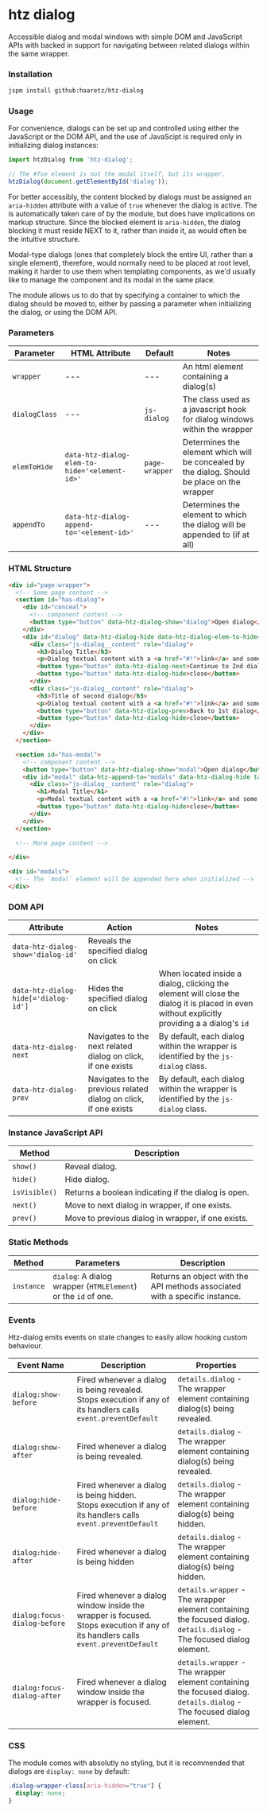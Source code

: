 # htz dialog

Accessible dialog and modal windows with simple DOM and JavaScript APIs with 
backed in support for navigating between related dialogs within the same wrapper.

### Installation
```bash
jspm install github:haaretz/htz-dialog
```

### Usage
For convenience, dialogs can be set up and controlled using either the JavaScript or the DOM API, 
and the use of JavaScipt is required only in initializing dialog instances:

```js
import htzDialog from 'htz-dialog';

// The #foo element is not the modal itself, but its wrapper.
htzDialog(document.getElementById('dialog'));
```

For better accessibly, the content blocked by dialogs must be assigned an `aria-hidden` attribute
with a value of `true` whenever the dialog is active. The is automatically taken care of by the 
module, but does have implications on markup structure. Since the blocked element is `aria-hidden`,
the dialog blocking it must reside NEXT to it, rather than inside it, as would often be the 
intuitive structure.

Modal-type dialogs (ones that completely block the entire UI, rather than a single element), 
therefore, would normally need to be placed at root level, making it harder to use them when 
templating components, as we'd usually like to manage the component and its modal in the same 
place.

The module allows us to do that by specifying a container to which the dialog should be moved to,
either by passing a parameter when initializing the dialog, or using the DOM API.


### Parameters

|Parameter | HTML Attribute | Default | Notes |
| --- | --- | --- | --- |
| `wrapper` | --- | --- | An html element containing a dialog(s) |
| `dialogClass` | --- | `js-dialog` | The class used as a javascript hook for dialog windows within the wrapper |
| `elemToHide` | `data-htz-dialog-elem-to-hide='<element-id>'` | `page-wrapper` | Determines the element which will be concealed by the dialog. Should be place on the wrapper |
| `appendTo` | `data-htz-dialog-append-to='<element-id>'` | --- | Determines the element to which the dialog will be appended to (if at all) |

### HTML Structure

```html
<div id="page-wrapper">
  <!-- Some page content -->
  <section id="has-dialog">
    <div id="conceal">
      <!-- component content -->
      <button type="button" data-htz-dialog-show="dialog">Open dialog</button>
    </div>
    <div id="dialog" data-htz-dialog-hide data-htz-dialog-elem-to-hide="conceal" tabindex="-1" aria-hidden="true">
      <div class="js-dialog__content" role="dialog">
        <h3>Dialog Title</h3>
        <p>Dialog textual content with a <a href="#!">link</a> and some text.</p>
        <button type="button" data-htz-dialog-next>Continue to 2nd dialog</button>
        <button type="button" data-htz-dialog-hide>close</button>
      </div>
      <div class="js-dialog__content" role="dialog">
        <h3>Title of second dialog</h3>
        <p>Dialog textual content with a <a href="#!">link</a> and some text.</p>
        <button type="button" data-htz-dialog-prev>Back to 1st dialog</button>
        <button type="button" data-htz-dialog-hide>close</button>
      </div>
    </div>
  </section>

  <section id="has-modal">
    <!-- component content -->
    <button type="button" data-htz-dialog-show="modal">Open dialog</button>
    <div id="modal" data-htz-append-to="modals" data-htz-dialog-hide tabindex="-1" aria-hidden="true">
      <div class="js-dialog__content" role="dialog">
        <h1>Modal Title</h1>
        <p>Modal textual content with a <a href="#!">link</a> and some text.</p>
        <button type="button" data-htz-dialog-hide>close</button>
      </div>
    </div>
  </section>

  <!-- More page content -->

</div>

<div id="modals">
  <!-- The `modal` element will be appended here when initialized -->
</div>
```

### DOM API
| Attribute | Action | Notes |
| --- | --- | --- |
| `data-htz-dialog-show='dialog-id'` | Reveals the specified dialog on click |
| `data-htz-dialog-hide[='dialog-id']` | Hides the specified dialog on click | When located inside a dialog, clicking the element will close the dialog it is placed in even without explicitly providing a a dialog's `id` |
| `data-htz-dialog-next` | Navigates to the next related dialog on click, if one exists | By default, each dialog within the wrapper is identified by the `js-dialog` class. |
| `data-htz-dialog-prev` | Navigates to the previous related dialog on click, if one exists | By default, each dialog within the wrapper is identified by the `js-dialog` class. |

### Instance JavaScript API
| Method | Description |
| --- | --- |
| `show()` | Reveal dialog.
| `hide()` | Hide dialog.
| `isVisible()` | Returns a boolean indicating if the dialog is open.
| `next()` | Move to next dialog in wrapper, if one exists.
| `prev()` | Move to previous dialog in wrapper, if one exists.

### Static Methods
| Method | Parameters | Description |
| --- | --- | --- |
| `instance` | `dialog`: A dialog wrapper (`HTMLElement`) or the `id` of one. | Returns an object with the API methods associated with a specific instance. |


### Events
Htz-dialog emits events on state changes to easily allow hooking custom behaviour.

| Event Name | Description | Properties |
| --- | --- | --- |
| `dialog:show-before` | Fired whenever a dialog is being revealed.<br /> Stops execution if any of its handlers calls `event.preventDefault` | `details.dialog` - The wrapper element containing dialog(s) being revealed. |
| `dialog:show-after` | Fired whenever a dialog is being revealed. | `details.dialog` - The wrapper element containing dialog(s) being revealed. |
| `dialog:hide-before` | Fired whenever a dialog is being hidden.<br /> Stops execution if any of its handlers calls `event.preventDefault` | `details.dialog` - The wrapper element containing dialog(s) being hidden. |
| `dialog:hide-after` | Fired whenever a dialog is being hidden | `details.dialog` - The wrapper element containing dialog(s) being hidden. |
| `dialog:focus-dialog-before` | Fired whenever a dialog window inside the wrapper is focused.<br /> Stops execution if any of its handlers calls `event.preventDefault`  | `details.wrapper` - The wrapper element containing the focused dialog.<br />`details.dialog` - The focused dialog element. |
| `dialog:focus-dialog-after` | Fired whenever a dialog window inside the wrapper is focused. | `details.wrapper` - The wrapper element containing the focused dialog.<br />`details.dialog` - The focused dialog element. |

### CSS
The module comes with absolutly no styling, but it is recommended that dialogs are `display: none` by default:
```css
.dialog-wrapper-class[aria-hidden="true"] {
  display: none;
}
```
